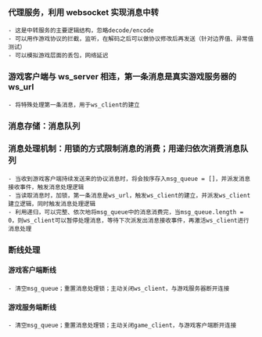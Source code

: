 ### 代理服务，利用 websocket 实现消息中转

    - 这是中转服务的主要逻辑结构，忽略decode/encode
    - 可以用作游戏协议的拦截，监听，在解码之后可以做协议修改后再发送（针对边界值、异常值测试）
    - 可以模拟游戏层面的丢包，网络延迟

### 游戏客户端与 ws_server 相连，第一条消息是真实游戏服务器的 ws_url

    - 将特殊处理第一条消息，用于ws_client的建立

### 消息存储：消息队列

### 消息处理机制：用锁的方式限制消息的消费；用递归依次消费消息队列

    - 当收到游戏客户端持续发送来的协议消息时，将会按序存入msg_queue = []，并派发消息接收事件，触发消息处理逻辑
    - 当读取消息时，加锁，第一条消息是ws_url，触发ws_client的建立，并派发ws_client建立逻辑，同时触发消息处理逻辑
    - 利用递归，可以完整、依次地将msg_queue中的消息消费完，当msg_queue.length = 0，则ws_client可以暂停处理消息，等待下次派发出消息接收事件，再激活ws_client进行消息处理

### 断线处理

#### 游戏客户端断线

    - 清空msg_queue；重置消息处理锁；主动关闭ws_client，与游戏服务器断开连接

#### 游戏服务端断线

    - 清空msg_queue；重置消息处理锁；主动关闭game_client，与游戏客户端断开连接
